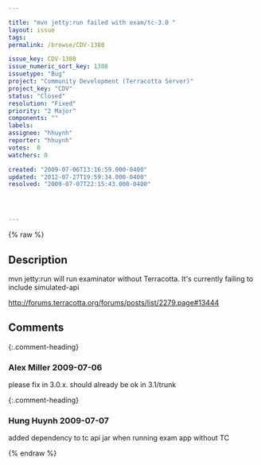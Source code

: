 ```yaml
---

title: "mvn jetty:run failed with exam/tc-3.0 "
layout: issue
tags: 
permalink: /browse/CDV-1308

issue_key: CDV-1308
issue_numeric_sort_key: 1308
issuetype: "Bug"
project: "Community Development (Terracotta Server)"
project_key: "CDV"
status: "Closed"
resolution: "Fixed"
priority: "2 Major"
components: ""
labels: 
assignee: "hhuynh"
reporter: "hhuynh"
votes:  0
watchers: 0

created: "2009-07-06T13:16:59.000-0400"
updated: "2012-07-27T19:59:34.000-0400"
resolved: "2009-07-07T22:15:43.000-0400"




---
```


{% raw %}

## Description

<div markdown="1" class="description">

mvn jetty:run will run examinator without Terracotta. It's currently failing to include simulated-api

http://forums.terracotta.org/forums/posts/list/2279.page#13444 

</div>

## Comments


{:.comment-heading}
### **Alex Miller** <span class="date">2009-07-06</span>

<div markdown="1" class="comment">

please fix in 3.0.x.  should already be ok in 3.1/trunk

</div>


{:.comment-heading}
### **Hung Huynh** <span class="date">2009-07-07</span>

<div markdown="1" class="comment">

added dependency to tc api jar when running exam app without TC

</div>



{% endraw %}
